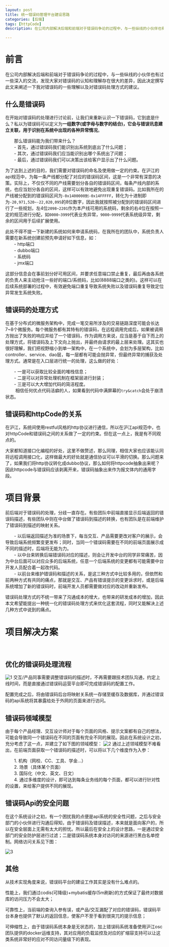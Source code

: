 ```yaml
---   
layout: post
title: 统一错误码管理平台建设思路
categories: [后端]
tags: [httpCode]
description: 在公司内部解决后端和前端对于错误码争论的过程中，与一些纵线的小伙伴也有过一些深入的交流，发现大家对错误码的认知和理解存在很大的差异，因此决定撰写此文来阐述一下我对错误码的一些理解以及对错误码处理方式的建议。

---  
```


# 前言

在公司内部解决后端和前端对于错误码争论的过程中，与一些纵线的小伙伴也有过一些深入的交流，发现大家对错误码的认知和理解存在很大的差异，因此决定撰写此文来阐述一下我对错误码的一些理解以及对错误码处理方式的建议。

## 什么是错误码　　

在开始对错误码的处理进行讨论前，让我们来重新认识一下错误码，它到底是什么？私以为错误码可以定义为**一组数字(或字母与数字的结合)，它会与错误讯息建立关联，用于识别在系统中出现的各种异常情况**。   

　　那么错误码能为我们带来什么？  
　　- 首先，通过错误码我们能识别出系统到底出了什么问题；   
　　- 其次，通过错误码我们应当能识别出哪个系统出了问题；  
　　- 最后，通过错误码我们可以决策出该给客户显示出了什么问题。

为了达到上述的目的，我们需要对错误码的命名及使用做一定的约束。在沪江的api规范中，为每一条产线都分配了对应的错误码区间，这是一个非常有深意的决策。实际上，不仅仅不同的产线需要划分各自的错误码区间，每条产线内部的系统，也应当划分各自的区间，这样可以有效地避免出现重复错误码。比如我所在的产线被分配到的错误码区间为`-0x1400000到-0x14FFFFF`，转化为十进制即为`-20,971,520~-22,020,095`的8位数字，因此我就按照被分配到的错误码区间进行了一些规划，左4位`2098~2201`作为本产线可用的系统码，剩余的右4位在按照一定的规范进行分配，如`0000~3999`代表业务异常，`9000~9999`代表系统级异常，剩余的区间用于后续扩展使用。

此处不得不提一下新建的系统如何来申请系统码，在我所在的团队中，系统负责人需要在新系统创建前预先申请好如下信息，如：   
　　- http端口   
　　- dubbo端口   
　　- 系统码  
　　- jmx端口  

这部分信息会在事前划分好可用区间，并要求任意端口禁止重复，最后再由各系统的负责人来主动抢注一些好的端口/系统码，比如(8888端口之类的)。这样可以在后续系统部署的过程中，有效避免端口重复导致系统失败以及错误码重复导致定位异常发生系统失败。

## 错误码的处理方式

在基于分布式的微服务架构中，完成一笔交易所涉及的交易链路深度可能会长达7~8个微服务。每个微服务都有其特有的错误码，在远程调用完成后，如果被调用方抛出了失败的响应并给了一个错误码，作为调用方来说，应当是基于自下而上的处理方式，将错误码及上下文向上抛出，并最终由请求的最上层来处理。这其实也很好理解，我们把视野缩小到单一架构中，在一个系统中，会划为多层架构，比如controller、service、dao层，每一层都有可能会抛异常，但最终异常的捕获及处理方式。通常是在入口层进行统一的处理，这么做的好处：   

　　- 一是可以获取比较全面的堆栈信息；  
　　- 二是可以对异常处理机制在框架层进行封装；  
　　- 三是可以大大增加代码的简洁程度。  
　　
相信任何优点代码洁癖的人，如果看到代码中满屏幕的`try&catch`会处于崩溃状态。

## 错误码和httpCode的关系

在沪江，系统间使用restful风格的http协议进行通信，所以在沪江api规范中，也对httpCode和错误码之间的关系做了一定的约束。但在这一点上，我是有不同观点的。  

大家都知道接口化编程的好处，这里不做赘述，那么同理，相信大家也应该能认同将远程调用接口化，这样做最大的好处就是通信协议可以平滑的切换。那么问题来了，如果我们将http协议转化成dubbo协议，那么如何将httpcode抽象出来呢？因此httpcode与错误码应该剥离开来，错误码抽象出来作为报文体内的通用字段。

# 项目背景
前后端对于错误码的处理，分歧一直存在。有些团队中前端直接显示后端返回的错误码描述，有些团队中则在中台做了错误码到描述的转换，也有团队是在前端维护了错误码到描述的映射关系。

　　- 以后端返回描述为准的场景下，每当交互、产品需要更改对客户的展示，会导致后端系统频繁变更发布；同时，当同一个错误码需要在不同的前端页面展示成不同的描述时，后端将无能为力。  
　　- 以中台来转换后端错误码对应的描述，则会让开发中台的同学非常痛苦，因为中台后面可以对应众多的后端系统，任意一个后端系统的变更都有可能需要中台开发人员配合着一起改代码。  
　　- 以前台来维护错误码和描述的关系，是这三种方式中比较多用的，但依然和前两种方式有共同的痛点，那就是交互、产品有错误提示的变更诉求时，或是后端系统增加了新的错误码时，前端开发人员都需要做对应的改动并重新发布。  

错误码处理方式的不统一带来了沟通成本的增大，也带来的研发成本的增加，因此本文希望能提出一种统一化的错误码处理方式来优化这套流程，同时又能解决上述几种方式中说到的痛点。


# 项目解决方案
　　
## 优化的错误码处理流程
![1](https://hujiangtech.github.io/tech/assets/pic/0602/1.jpg)
交互/产品同事需要调整错误码的描述时，不再需要跟技术团队沟通，约定上线时间，而是直接通过错误码运营平台即可完成错误码的配置工作。

配置完成之后，将由错误码后台将映射关系统一存储至缓存及数据库，并通过错误码的api系统将其暴露给处于外网的页面来进行访问。
　　

## 错误码领域模型

由于每个产品经理、交互设计师对于每个页面的风格、提示文案都有自己的想法，可能会导致同一个错误码在不同的页面有完全不同的展现。因此在系统设计之初，充分考虑了这一点，并建立了如下图的领域模型：
![2](https://hujiangtech.github.io/tech/assets/pic/0602/2.jpg)
通过上述领域模型不难看出，在前端页面获取一个错误码的描述时，可以将以下几个维度作为入参：   

　　1. 机构（网校、CC、工具、学金...）  
　　2. 场景（具体某个页面）  
　　3. 国际化（中文、英文、日文）  
　　4. 
通过多维度的设计，即可达到每条业务线的每个页面，都可以进行针对性的设置，来给客户提供不同的展现。

## 错误码Api的安全问题

在这个系统设计之初，有一个困扰我的点便是api系统的安全性问题，之后与安全部门的小伙伴进行沟通后得知，由于错误码及错误描述，本来就是面向客户的，所以在安全层面上无需有太大的担忧。所以最后在安全上的设计思路，一是通过安全部门的安全防护层进行过滤；二是错误码系统本身对访问的来源进行黑白名单控制。网络访问关系见下图： 

![3](https://hujiangtech.github.io/tech/assets/pic/0602/3.jpg)

## 其他
从技术实现角度来说，错误码平台的建设工作其实是没有什么难点的。

性能上，我们通过codis(可降级)+mybatis缓存(5m刷新)的方式保证了最终对数据库的访问压力不会太大；

可靠性上，当前端的查询入参有误，或产品/交互漏配了对应的错误码，错误码平台本身也提供了默认的返回信息，使客户不至于看到很突兀的提示信息；

可伸缩性上，由于错误码系统本身是无状态的，加上错误码系统准备使用沪江osc团队提供的docker运维支持，其对应用的负载监控及对应的扩缩容支持可以让这类系统非常好的应对不同访问量级下的表现。